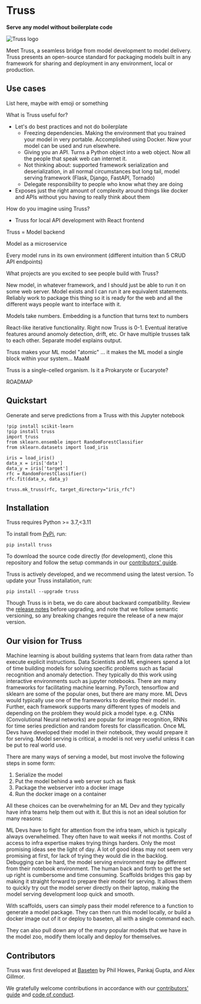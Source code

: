 # Truss

**Serve any model without boilerplate code**

![Truss logo](docs/assets/logo.png)

Meet Truss, a seamless bridge from model development to model delivery. Truss presents an open-source standard for packaging models built in any framework for sharing and deployment in any environment, local or production.

## Use cases

List here, maybe with emoji or something

What is Truss useful for?

* Let's do best practices and not do boilerplate
    * Freezing dependencies. Making the environment that you trained your model in very portable. Accomplished using Docker. Now your model can be used and run elsewhere.
    * Giving you an API. Turns a Python object into a web object. Now all the people that speak web can internet it.
    * Not thinking about: supported framework serialization and deserialization, in all normal circumstances but long tail, model serving framework (Flask, Django, FastAPI, Tornado)
    * Delegate responsibility to people who know what they are doing
* Exposes just the right amount of complexity around things like docker and APIs without you having to really think about them

How do you imagine using Truss?

* Truss for local API development with React frontend

Truss = Model backend

Model as a microservice

Every model runs in its own environment (different intuition than 5 CRUD API endpoints)

What projects are you excited to see people build with Truss?

New model, in whatever framework, and I should just be able to run it on some web server. Model exists and I can run it are equivalent statements. Reliably work to package this thing so it is ready for the web and all the different ways people want to interface with it.

Models take numbers. Embedding is a function that turns text to numbers

React-like iterative functionality. Right now Truss is 0-1. Eventual iterative features around anomoly detection, drift, etc. Or have multiple trusses talk to each other. Separate model explains output.

Truss makes your ML model "atomic" ... it makes the ML model a single block within your system... MaaM

Truss is a single-celled organism. Is it a Prokaryote or Eucaryote? 


ROADMAP

## Quickstart

Generate and serve predictions from a Truss with this Jupyter notebook

```
!pip install scikit-learn
!pip install truss
import truss
from sklearn.ensemble import RandomForestClassifier
from sklearn.datasets import load_iris

iris = load_iris()
data_x = iris['data']
data_y = iris['target']
rfc = RandomForestClassifier()
rfc.fit(data_x, data_y)

truss.mk_truss(rfc, target_directory="iris_rfc")
```

## Installation

Truss requires Python >= 3.7,<3.11

To install from [PyPi](https://pypi.org/project/truss/), run:

```
pip install truss
```

To download the source code directly (for development), clone this repository and follow the setup commands in our [contributors' guide](CONTRIBUTING.md).

Truss is actively developed, and we recommend using the latest version. To update your Truss installation, run:

```
pip install --upgrade truss
```

Though Truss is in beta, we do care about backward compatibility. Review the [release notes](docs/CHANGELOG.md) before upgrading, and note that we follow semantic versioning, so any breaking changes require the release of a new major version.

## Our vision for Truss

Machine learning is about building systems that learn from data rather than execute explicit instructions. Data Scientists and ML engineers spend a lot of time building models for solving specific problems such as facial recognition and anomaly detection. They typically do this work using interactive environments such as jupyter notebooks. There are many frameworks for facilitating machine learning. PyTorch, tensorflow and sklearn are some of the popular ones, but there are many more. ML Devs would typically use one of the frameworks to develop their model in. Further, each framework supports many different types of models and depending on the problem they would pick a model type. e.g. CNNs (Convolutional Neural networks) are popular for image recognition, RNNs for time series prediction and random forests for classification. Once ML Devs have developed their model in their notebook, they would prepare it for serving. Model serving is critical, a model is not very useful unless it can be put to real world use.

There are many ways of serving a model, but most involve the following steps in some form:

1. Serialize the model
2. Put the model behind a web server such as flask
3. Package the webserver into a docker image
4. Run the docker image on a container


All these choices can be overwhelming for an ML Dev and they typically have infra teams help them out with it. But this is not an ideal solution for many reasons:

ML Devs have to fight for attention from the infra team, which is typically always overwhelmed. They often have to wait weeks if not months.
Cost of access to infra expertise makes trying things harders. Only the most promising ideas see the light of day. A lot of good ideas may not seem very promising at first, for lack of trying they would die in the backlog.
Debugging can be hard, the model serving environment may be different from their notebook environment. The human back and forth to get the set up right is cumbersome and time consuming.
Scaffolds bridges this gap by making it straight forward to prepare their model for serving. It allows them to quickly try out the model server directly on their laptop, making the model serving development loop quick and smooth.

With scaffolds, users can simply pass their model reference to a function to generate a model package. They can then run this model locally, or build a docker image out of it or deploy to baseten, all with a single command each.

They can also pull down any of the many popular models that we have in the model zoo, modify them locally and deploy for themselves.

## Contributors

Truss was first developed at [Baseten](https://baseten.co) by Phil Howes, Pankaj Gupta, and Alex Gillmor.

We gratefully welcome contributions in accordance with our [contributors' guide](CONTRIBUTING.md) and [code of conduct](CODE_OF_CONDUCT.md).